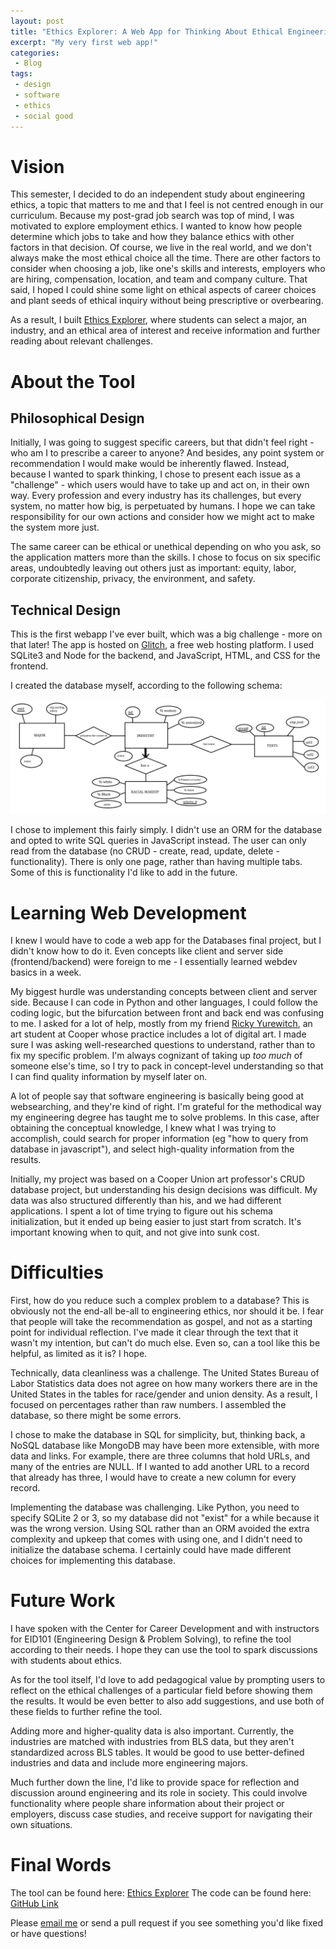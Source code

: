 ```yaml
---
layout: post
title: "Ethics Explorer: A Web App for Thinking About Ethical Engineering Careers"
excerpt: "My very first web app!"
categories:
 - Blog
tags:
 - design
 - software
 - ethics
 - social good
---
```


# Vision
This semester, I decided to do an independent study about engineering ethics, a topic that matters to me and that I feel is not centred enough in our curriculum. Because my post-grad job search was top of mind, I was motivated to explore employment ethics. I wanted to know how people determine which jobs to take and how they balance ethics with other factors in that decision. Of course, we live in the real world, and we don't always make the most ethical choice all the time. There are other factors to consider when choosing a job, like one's skills and interests, employers who are hiring, compensation, location, and team and company culture. That said, I hoped I could shine some light on ethical aspects of career choices and plant seeds of ethical inquiry without being prescriptive or overbearing.

As a result, I built [Ethics Explorer](https://ethics-explorer.glitch.me/), where students can select a major, an industry, and an ethical area of interest and receive information and further reading about relevant challenges.

# About the Tool
## Philosophical Design
Initially, I was going to suggest specific careers, but that didn't feel right - who am I to prescribe a career to anyone? And besides, any point system or recommendation I would make would be inherently flawed. Instead, because I wanted to spark thinking, I chose to present each issue as a "challenge" - which users would have to take up and act on, in their own way. Every profession and every industry has its challenges, but every system, no matter how big, is perpetuated by humans. I hope we can take responsibility for our own actions and consider how we might act to make the system more just.

The same career can be ethical or unethical depending on who you ask, so the application matters more than the skills. I chose to focus on six specific areas, undoubtedly leaving out others just as important: equity, labor, corporate citizenship, privacy, the environment, and safety.

## Technical Design
This is the first webapp I've ever built, which was a big challenge - more on that later! The app is hosted on [Glitch](https://glitch.com/), a free web hosting platform. I used SQLite3 and Node for the backend, and JavaScript, HTML, and CSS for the frontend.

I created the database myself, according to the following schema:

<center><img src='/assets/images/er-diagram.png' alt='ER Diagram'></center>

I chose to implement this fairly simply. I didn't use an ORM for the database and opted to write SQL queries in JavaScript instead. The user can only read from the database (no CRUD - create, read, update, delete - functionality). There is only one page, rather than having multiple tabs. Some of this is functionality I'd like to add in the future.

# Learning Web Development
I knew I would have to code a web app for the Databases final project, but I didn't know how to do it. Even concepts like client and server side (frontend/backend) were foreign to me - I essentially learned webdev basics in a week.

My biggest hurdle was understanding concepts between client and server side. Because I can code in Python and other languages, I could follow the coding logic, but the bifurcation between front and back end was confusing to me. I asked for a lot of help, mostly from my friend [Ricky Yurewitch](https://riccc.cc/), an art student at Cooper whose practice includes a lot of digital art. I made sure I was asking well-researched questions to understand, rather than to fix my specific problem. I'm always cognizant of taking up *too much* of someone else's time, so I try to pack in concept-level understanding so that I can find quality information by myself later on.

A lot of people say that software engineering is basically being good at websearching, and they're kind of right. I'm grateful for the methodical way my engineering degree has taught me to solve problems. In this case, after obtaining the conceptual knowledge, I knew what I was trying to accomplish, could search for proper information (eg "how to query from database in javascript"), and select high-quality information from the results.

Initially, my project was based on a Cooper Union art professor's CRUD database project, but understanding his design decisions was difficult. My data was also structured differently than his, and we had different applications. I spent a lot of time trying to figure out his schema initialization, but it ended up being easier to just start from scratch. It's important knowing when to quit, and not give into sunk cost.


# Difficulties
First, how do you reduce such a complex problem to a database? This is obviously not the end-all be-all to engineering ethics, nor should it be. I fear that people will take the recommendation as gospel, and not as a starting point for individual reflection. I've made it clear through the text that it wasn't my intention, but can't do much else. Even so, can a tool like this be helpful, as limited as it is? I hope.

Technically, data cleanliness was a challenge. The United States Bureau of Labor Statistics data does not agree on how many workers there are in the United States in the tables for race/gender and union density. As a result, I focused on percentages rather than raw numbers. I assembled the database, so there might be some errors.

I chose to make the database in SQL for simplicity, but, thinking back, a NoSQL database like MongoDB may have been more extensible, with more data and links. For example, there are three columns that hold URLs, and many of the entries are NULL. If I wanted to add another URL to a record that already has three, I would have to create a new column for every record.

Implementing the database was challenging. Like Python, you need to specify SQLite 2 or 3, so my database did not "exist" for a while because it was the wrong version. Using SQL rather than an ORM avoided the extra complexity and upkeep that comes with using one, and I didn't need to initialize the database schema. I certainly could have made different choices for implementing this database.


# Future Work
I have spoken with the Center for Career Development and with instructors for EID101 (Engineering Design & Problem Solving), to refine the tool according to their needs. I hope they can use the tool to spark discussions with students about ethics.

As for the tool itself, I'd love to add pedagogical value by prompting users to reflect on the ethical challenges of a particular field before showing them the results. It would be even better to also add suggestions, and use both of these fields to further refine the tool.

Adding more and higher-quality data is also important. Currently, the industries are matched with industries from BLS data, but they aren't standardized across BLS tables. It would be good to use better-defined industries and data and include more engineering majors.

Much further down the line, I'd like to provide space for reflection and discussion around engineering and its role in society. This could involve functionality where people share information about their project or employers, discuss case studies, and receive support for navigating their own situations.

# Final Words
The tool can be found here: [Ethics Explorer](https://ethics-explorer.glitch.me/)
The code can be found here: [GitHub Link](https://github.com/wolframalexa/ethics-explorer)

Please [email me](mailto:alexajakob@tutanota.com) or send a pull request if you see something you'd like fixed or have questions!

